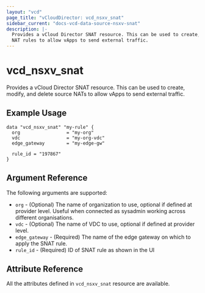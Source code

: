 ```yaml
---
layout: "vcd"
page_title: "vCloudDirector: vcd_nsxv_snat"
sidebar_current: "docs-vcd-data-source-nsxv-snat"
description: |-
  Provides a vCloud Director SNAT resource. This can be used to create, modify, and delete source
  NAT rules to allow vApps to send external traffic.
---
```


# vcd\_nsxv\_snat

Provides a vCloud Director SNAT resource. This can be used to create, modify,
and delete source NATs to allow vApps to send external traffic.

## Example Usage

```hcl
data "vcd_nsxv_snat" "my-rule" {
  org                 = "my-org"
  vdc                 = "my-org-vdc"
  edge_gateway        = "my-edge-gw"

  rule_id = "197867"
}
```

## Argument Reference

The following arguments are supported:

* `org` - (Optional) The name of organization to use, optional if defined at provider level. Useful when connected as sysadmin working across different organisations.
* `vdc` - (Optional) The name of VDC to use, optional if defined at provider level.
* `edge_gateway` - (Required) The name of the edge gateway on which to apply the SNAT rule.
* `rule_id` - (Required) ID of SNAT rule as shown in the UI

## Attribute Reference

All the attributes defined in `vcd_nsxv_snat` resource are available.
